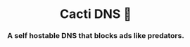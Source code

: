 <h1 align="center">Cacti DNS 🌵</h1>
<h3 align="center">A self hostable DNS that blocks ads like predators.</h3>

